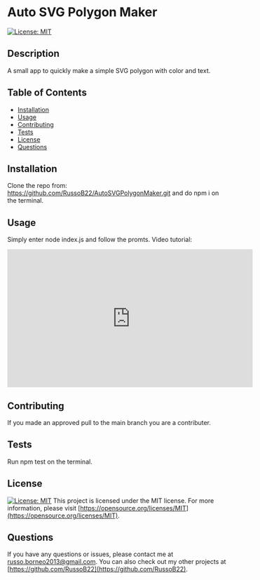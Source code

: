 # Auto SVG Polygon Maker

[![License: MIT](https://img.shields.io/badge/License-MIT-yellow.svg)](https://opensource.org/licenses/MIT)

## Description
A small app to quickly make a simple SVG polygon with color and text.

## Table of Contents
- [Installation](#installation)
- [Usage](#usage)
- [Contributing](#contributing)
- [Tests](#tests)
- [License](#license)
- [Questions](#questions)

## Installation
Clone the repo from: https://github.com/RussoB22/AutoSVGPolygonMaker.git and do npm i on the terminal.

## Usage
Simply enter node index.js and follow the promts.
Video tutorial:
<iframe width="560" height="315" src="https://www.youtube.com/embed/AcQWWysUlpY" frameborder="0" allow="accelerometer; autoplay; clipboard-write; encrypted-media; gyroscope; picture-in-picture" allowfullscreen></iframe>

## Contributing
If you made an approved pull to the main branch you are a contributer.

## Tests
Run npm test on the terminal.

## License
[![License: MIT](https://img.shields.io/badge/License-MIT-yellow.svg)](https://opensource.org/licenses/MIT)
This project is licensed under the MIT license. For more information, please visit [https://opensource.org/licenses/MIT](https://opensource.org/licenses/MIT).

## Questions
If you have any questions or issues, please contact me at [russo.borneo2013@gmail.com](mailto:russo.borneo2013@gmail.com). You can also check out my other projects at [https://github.com/RussoB22](https://github.com/RussoB22).
